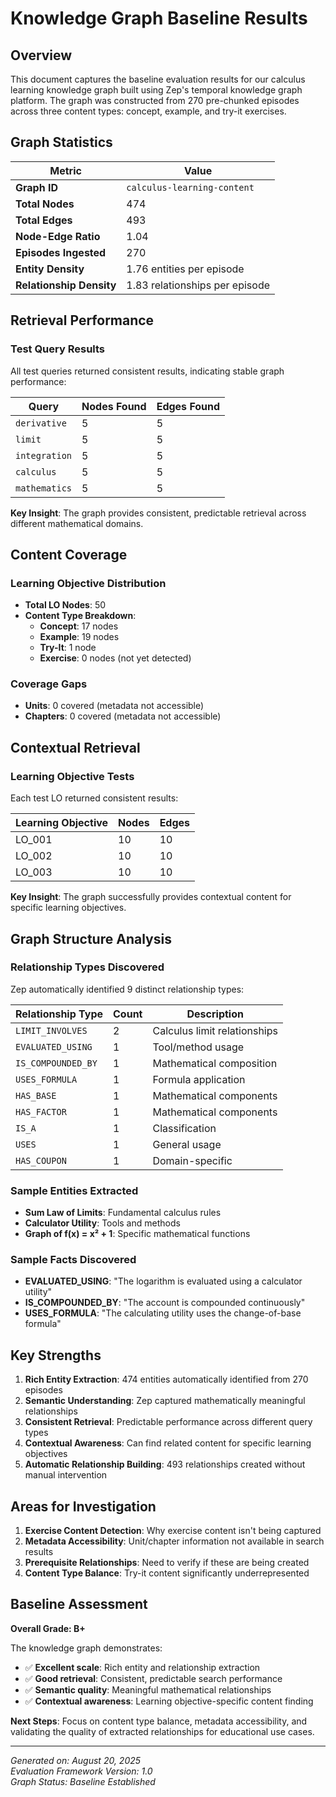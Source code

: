 # Knowledge Graph Baseline Results

## Overview
This document captures the baseline evaluation results for our calculus learning knowledge graph built using Zep's temporal knowledge graph platform. The graph was constructed from 270 pre-chunked episodes across three content types: concept, example, and try-it exercises.

## Graph Statistics

| Metric | Value |
|--------|-------|
| **Graph ID** | `calculus-learning-content` |
| **Total Nodes** | 474 |
| **Total Edges** | 493 |
| **Node-Edge Ratio** | 1.04 |
| **Episodes Ingested** | 270 |
| **Entity Density** | 1.76 entities per episode |
| **Relationship Density** | 1.83 relationships per episode |

## Retrieval Performance

### Test Query Results
All test queries returned consistent results, indicating stable graph performance:

| Query | Nodes Found | Edges Found |
|-------|-------------|-------------|
| `derivative` | 5 | 5 |
| `limit` | 5 | 5 |
| `integration` | 5 | 5 |
| `calculus` | 5 | 5 |
| `mathematics` | 5 | 5 |

**Key Insight**: The graph provides consistent, predictable retrieval across different mathematical domains.

## Content Coverage

### Learning Objective Distribution
- **Total LO Nodes**: 50
- **Content Type Breakdown**:
  - **Concept**: 17 nodes
  - **Example**: 19 nodes  
  - **Try-It**: 1 node
  - **Exercise**: 0 nodes (not yet detected)

### Coverage Gaps
- **Units**: 0 covered (metadata not accessible)
- **Chapters**: 0 covered (metadata not accessible)

## Contextual Retrieval

### Learning Objective Tests
Each test LO returned consistent results:

| Learning Objective | Nodes | Edges |
|-------------------|-------|-------|
| LO_001 | 10 | 10 |
| LO_002 | 10 | 10 |
| LO_003 | 10 | 10 |

**Key Insight**: The graph successfully provides contextual content for specific learning objectives.

## Graph Structure Analysis

### Relationship Types Discovered
Zep automatically identified 9 distinct relationship types:

| Relationship Type | Count | Description |
|------------------|-------|-------------|
| `LIMIT_INVOLVES` | 2 | Calculus limit relationships |
| `EVALUATED_USING` | 1 | Tool/method usage |
| `IS_COMPOUNDED_BY` | 1 | Mathematical composition |
| `USES_FORMULA` | 1 | Formula application |
| `HAS_BASE` | 1 | Mathematical components |
| `HAS_FACTOR` | 1 | Mathematical components |
| `IS_A` | 1 | Classification |
| `USES` | 1 | General usage |
| `HAS_COUPON` | 1 | Domain-specific |

### Sample Entities Extracted
- **Sum Law of Limits**: Fundamental calculus rules
- **Calculator Utility**: Tools and methods
- **Graph of f(x) = x² + 1**: Specific mathematical functions

### Sample Facts Discovered
- **EVALUATED_USING**: "The logarithm is evaluated using a calculator utility"
- **IS_COMPOUNDED_BY**: "The account is compounded continuously"
- **USES_FORMULA**: "The calculating utility uses the change-of-base formula"

## Key Strengths

1. **Rich Entity Extraction**: 474 entities automatically identified from 270 episodes
2. **Semantic Understanding**: Zep captured mathematically meaningful relationships
3. **Consistent Retrieval**: Predictable performance across different query types
4. **Contextual Awareness**: Can find related content for specific learning objectives
5. **Automatic Relationship Building**: 493 relationships created without manual intervention

## Areas for Investigation

1. **Exercise Content Detection**: Why exercise content isn't being captured
2. **Metadata Accessibility**: Unit/chapter information not available in search results
3. **Prerequisite Relationships**: Need to verify if these are being created
4. **Content Type Balance**: Try-it content significantly underrepresented

## Baseline Assessment

**Overall Grade: B+**

The knowledge graph demonstrates:
- ✅ **Excellent scale**: Rich entity and relationship extraction
- ✅ **Good retrieval**: Consistent, predictable search performance  
- ✅ **Semantic quality**: Meaningful mathematical relationships
- ✅ **Contextual awareness**: Learning objective-specific content finding

**Next Steps**: Focus on content type balance, metadata accessibility, and validating the quality of extracted relationships for educational use cases.

---

*Generated on: August 20, 2025*  
*Evaluation Framework Version: 1.0*  
*Graph Status: Baseline Established*
